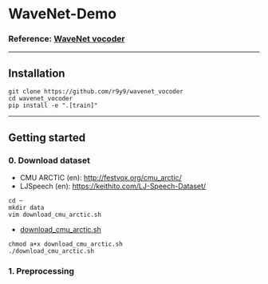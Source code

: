 # WaveNet-Demo

### Reference: [WaveNet vocoder](https://github.com/r9y9/wavenet_vocoder)

----
## Installation

```shell
git clone https://github.com/r9y9/wavenet_vocoder
cd wavenet_vocoder
pip install -e ".[train]"
```

----
## Getting started

### 0. Download dataset
  - CMU ARCTIC (en): http://festvox.org/cmu_arctic/
  - LJSpeech (en): https://keithito.com/LJ-Speech-Dataset/

```shell
cd ~
mkdir data
vim download_cmu_arctic.sh
```

  - [download_cmu_arctic.sh](https://github.com/Eurus-Holmes/WaveNet-Demo/blob/master/download_cmu_arctic.sh)

```shell
chmod a+x download_cmu_arctic.sh
./download_cmu_arctic.sh
```

### 1. Preprocessing
